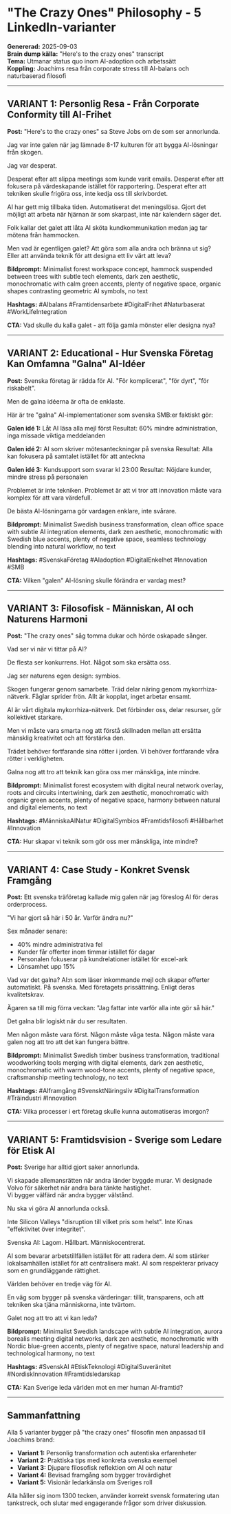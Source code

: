# "The Crazy Ones" Philosophy - 5 LinkedIn-varianter

**Genererad:** 2025-09-03  
**Brain dump källa:** "Here's to the crazy ones" transcript  
**Tema:** Utmanar status quo inom AI-adoption och arbetssätt  
**Koppling:** Joachims resa från corporate stress till AI-balans och naturbaserad filosofi

---

## VARIANT 1: Personlig Resa - Från Corporate Conformity till AI-Frihet

**Post:**
"Here's to the crazy ones" sa Steve Jobs om de som ser annorlunda.

Jag var inte galen när jag lämnade 8-17 kulturen för att bygga AI-lösningar från skogen.

Jag var desperat.

Desperat efter att slippa meetings som kunde varit emails. Desperat efter att fokusera på värdeskapande istället för rapportering. Desperat efter att tekniken skulle frigöra oss, inte kedja oss till skrivbordet.

AI har gett mig tillbaka tiden. Automatiserat det meningslösa. Gjort det möjligt att arbeta när hjärnan är som skarpast, inte när kalendern säger det.

Folk kallar det galet att låta AI sköta kundkommunikation medan jag tar mötena från hammocken.

Men vad är egentligen galet? Att göra som alla andra och bränna ut sig? Eller att använda teknik för att designa ett liv värt att leva?

**Bildprompt:**
Minimalist forest workspace concept, hammock suspended between trees with subtle tech elements, dark zen aesthetic, monochromatic with calm green accents, plenty of negative space, organic shapes contrasting geometric AI symbols, no text

**Hashtags:**
#AIbalans #Framtidensarbete #DigitalFrihet #Naturbaserat #WorkLifeIntegration

**CTA:**
Vad skulle du kalla galet - att följa gamla mönster eller designa nya?

---

## VARIANT 2: Educational - Hur Svenska Företag Kan Omfamna "Galna" AI-Idéer

**Post:**
Svenska företag är rädda för AI. "För komplicerat", "för dyrt", "för riskabelt".

Men de galna idéerna är ofta de enklaste.

Här är tre "galna" AI-implementationer som svenska SMB:er faktiskt gör:

**Galen idé 1:** Låt AI läsa alla mejl först
Resultat: 60% mindre administration, inga missade viktiga meddelanden

**Galen idé 2:** AI som skriver mötesanteckningar på svenska
Resultat: Alla kan fokusera på samtalet istället för att anteckna

**Galen idé 3:** Kundsupport som svarar kl 23:00
Resultat: Nöjdare kunder, mindre stress på personalen

Problemet är inte tekniken. Problemet är att vi tror att innovation måste vara komplex för att vara värdefull.

De bästa AI-lösningarna gör vardagen enklare, inte svårare.

**Bildprompt:**
Minimalist Swedish business transformation, clean office space with subtle AI integration elements, dark zen aesthetic, monochromatic with Swedish blue accents, plenty of negative space, seamless technology blending into natural workflow, no text

**Hashtags:**
#SvenskaFöretag #AIadoption #DigitalEnkelhet #Innovation #SMB

**CTA:**
Vilken "galen" AI-lösning skulle förändra er vardag mest?

---

## VARIANT 3: Filosofisk - Människan, AI och Naturens Harmoni

**Post:**
"The crazy ones" såg tomma dukar och hörde oskapade sånger.

Vad ser vi när vi tittar på AI?

De flesta ser konkurrens. Hot. Något som ska ersätta oss.

Jag ser naturens egen design: symbios.

Skogen fungerar genom samarbete. Träd delar näring genom mykorrhiza-nätverk. Fåglar sprider frön. Allt är kopplat, inget arbetar ensamt.

AI är vårt digitala mykorrhiza-nätverk. Det förbinder oss, delar resurser, gör kollektivet starkare.

Men vi måste vara smarta nog att förstå skillnaden mellan att ersätta mänsklig kreativitet och att förstärka den.

Trädet behöver fortfarande sina rötter i jorden. Vi behöver fortfarande våra rötter i verkligheten.

Galna nog att tro att teknik kan göra oss mer mänskliga, inte mindre.

**Bildprompt:**
Minimalist forest ecosystem with digital neural network overlay, roots and circuits intertwining, dark zen aesthetic, monochromatic with organic green accents, plenty of negative space, harmony between natural and digital elements, no text

**Hashtags:**
#MänniskaAINatur #DigitalSymbios #Framtidsfilosofi #Hållbarhet #Innovation

**CTA:**
Hur skapar vi teknik som gör oss mer mänskliga, inte mindre?

---

## VARIANT 4: Case Study - Konkret Svensk Framgång

**Post:**
Ett svenska träföretag kallade mig galen när jag föreslog AI för deras orderprocess.

"Vi har gjort så här i 50 år. Varför ändra nu?"

Sex månader senare:
- 40% mindre administrativa fel
- Kunder får offerter inom timmar istället för dagar  
- Personalen fokuserar på kundrelationer istället för excel-ark
- Lönsamhet upp 15%

Vad var det galna? AI:n som läser inkommande mejl och skapar offerter automatiskt. På svenska. Med företagets prissättning. Enligt deras kvalitetskrav.

Ägaren sa till mig förra veckan: "Jag fattar inte varför alla inte gör så här."

Det galna blir logiskt när du ser resultaten.

Men någon måste vara först. Någon måste våga testa. Någon måste vara galen nog att tro att det kan fungera bättre.

**Bildprompt:**
Minimalist Swedish timber business transformation, traditional woodworking tools merging with digital elements, dark zen aesthetic, monochromatic with warm wood-tone accents, plenty of negative space, craftsmanship meeting technology, no text

**Hashtags:**
#AIframgång #SvensktNäringsliv #DigitalTransformation #Träindustri #Innovation

**CTA:**
Vilka processer i ert företag skulle kunna automatiseras imorgon?

---

## VARIANT 5: Framtidsvision - Sverige som Ledare för Etisk AI

**Post:**
Sverige har alltid gjort saker annorlunda.

Vi skapade allemansrätten när andra länder byggde murar.
Vi designade Volvo för säkerhet när andra bara tänkte hastighet.  
Vi bygger välfärd när andra bygger välstånd.

Nu ska vi göra AI annorlunda också.

Inte Silicon Valleys "disruption till vilket pris som helst".
Inte Kinas "effektivitet över integritet".

Svenska AI: Lagom. Hållbart. Människocentrerat.

AI som bevarar arbetstillfällen istället för att radera dem.
AI som stärker lokalsamhällen istället för att centralisera makt.
AI som respekterar privacy som en grundläggande rättighet.

Världen behöver en tredje väg för AI.

En väg som bygger på svenska värderingar: tillit, transparens, och att tekniken ska tjäna människorna, inte tvärtom.

Galet nog att tro att vi kan leda?

**Bildprompt:**
Minimalist Swedish landscape with subtle AI integration, aurora borealis meeting digital networks, dark zen aesthetic, monochromatic with Nordic blue-green accents, plenty of negative space, natural leadership and technological harmony, no text

**Hashtags:**
#SvenskAI #EtiskTeknologi #DigitalSuveränitet #NordiskInnovation #Framtidsledarskap

**CTA:**
Kan Sverige leda världen mot en mer human AI-framtid?

---

## Sammanfattning

Alla 5 varianter bygger på "the crazy ones" filosofin men anpassad till Joachims brand:

- **Variant 1:** Personlig transformation och autentiska erfarenheter
- **Variant 2:** Praktiska tips med konkreta svenska exempel  
- **Variant 3:** Djupare filosofisk reflektion om AI och natur
- **Variant 4:** Bevisad framgång som bygger trovärdighet
- **Variant 5:** Visionär ledarkänsla om Sveriges roll

Alla håller sig inom 1300 tecken, använder korrekt svensk formatering utan tankstreck, och slutar med engagerande frågor som driver diskussion.